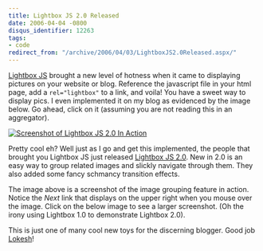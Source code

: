 ```yaml
---
title: Lightbox JS 2.0 Released
date: 2006-04-04 -0800
disqus_identifier: 12263
tags:
- code
redirect_from: "/archive/2006/04/03/LightboxJS2.0Released.aspx/"
---
```


[Lightbox
JS](http://www.huddletogether.com/projects/lightbox/ "The original Lightbox")
brought a new level of hotness when it came to displaying pictures on
your website or blog. Reference the javascript file in your html page,
add a `rel="lightbox"` to a link, and voila! You have a sweet way to
display pics. I even implemented it on my blog as evidenced by the image
below. Go ahead, click on it (assuming you are not reading this in an
aggregator).

[![Screenshot of Lightbox JS 2.0 In
Action](https://haacked.com/images/Lightbox2.0Demo_thumb.jpg)](https://haacked.com/images/LightboxJS2.0Demo.jpg "Lightbox JS")

Pretty cool eh? Well just as I go and get this implemented, the people
that brought you Lightbox JS just released [Lightbox JS
2.0](http://www.huddletogether.com/projects/lightbox2/ "Lightbox the next generation").
New in 2.0 is an easy way to group related images and slickly navigate
through them. They also added some fancy schmancy transition effects.

The image above is a screenshot of the image grouping feature in action.
Notice the *Next* link that displays on the upper right when you mouse
over the image. Click on the below image to see a larger screenshot. (Oh
the irony using Lightbox 1.0 to demonstrate Lightbox 2.0).

This is just one of many cool new toys for the discerning blogger. Good
job [Lokesh](http://huddletogether.com/ "Lokesh's Blog")!

